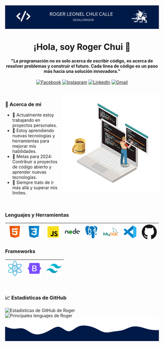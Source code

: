 ![Matrix SVG](https://raw.githubusercontent.com/Leonel-calle-dev/ICONOS/main/portada.png)

<h1 align="center">¡Hola, soy Roger Chui 👋</h1>

<h4 align="center">"La programación no es solo acerca de escribir código, es acerca de resolver problemas y construir el futuro. Cada línea de código es un paso más hacia una solución innovadora."</h4>

<p align="center">
  <a href="https://www.facebook.com/roger.chui.1"><img src="https://img.shields.io/badge/facebook-%231877F2.svg?&style=for-the-badge&logo=facebook&logoColor=white" alt="Facebook" /></a>
  <a href="https://instagram.com/roger_chui"><img src="https://img.shields.io/badge/instagram-%23E4405F.svg?&style=for-the-badge&logo=instagram&logoColor=white" alt="Instagram" /></a>
  <a href="https://www.linkedin.com/in/roger-chui/"><img src="https://img.shields.io/badge/linkedin-%230077B5.svg?&style=for-the-badge&logo=linkedin&logoColor=white" alt="LinkedIn" /></a>
  <a href="mailto:roger.chui@example.com?subject=Hola%20Roger"><img src="https://img.shields.io/badge/gmail-%23D14836.svg?&style=for-the-badge&logo=gmail&logoColor=white" alt="Gmail"/></a>
</p>

<br>

<img align="right" width="320px" alt="icono" src="https://raw.githubusercontent.com/Leonel-calle-dev/ICONOS/main/imagen.png" />

### 🚀 Acerca de mí
- 🔭 Actualmente estoy trabajando en proyectos personales.
- 🌱 Estoy aprendiendo nuevas tecnologías y herramientas para mejorar mis habilidades.
- 🥅 Metas para 2024: Contribuir a proyectos de código abierto y aprender nuevas tecnologías.
- 🧗 Siempre trato de ir más allá y superar mis límites.

<br>

### Lenguajes y Herramientas

|<img alt="HTML5" width="50px" src="https://raw.githubusercontent.com/Leonel-calle-dev/ICONOS/main/html.png" /> | <img alt="CSS3" width="50px" src="https://raw.githubusercontent.com/Leonel-calle-dev/ICONOS/main/css.png" /> | <img alt="JavaScript" width="50px" src="https://raw.githubusercontent.com/Leonel-calle-dev/ICONOS/main/javascript.png" /> |<img alt="Node.js" width="50px" src="https://raw.githubusercontent.com/Leonel-calle-dev/ICONOS/main/nodejs.png" /> | <img alt="Postgres" width="50px" src="https://raw.githubusercontent.com/Leonel-calle-dev/ICONOS/main/postgres.png" /> | <img alt="MySQL" width="50px" src="https://raw.githubusercontent.com/Leonel-calle-dev/ICONOS/main/mysql.png" /> | <img alt="Visual Studio Code" width="50px" src="https://raw.githubusercontent.com/Leonel-calle-dev/ICONOS/main/vs-code.png" /> | <img alt="GitHub" width="50px" src="https://raw.githubusercontent.com/github/explore/78df643247d429f6cc873026c0622819ad797942/topics/github/github.png" /> |
|:---:|:---:|:---:|:---:|:---:|:---:|:---:|:---:|

### Frameworks

|<img alt="React" width="50px" src="https://raw.githubusercontent.com/Leonel-calle-dev/ICONOS/main/react.png" /> | <img alt="Bootstrap" width="50px" src="https://raw.githubusercontent.com/Leonel-calle-dev/ICONOS/main/bootstrap.png" /> | <img alt="Tailwind CSS" width="50px" src="https://raw.githubusercontent.com/Leonel-calle-dev/ICONOS/main/tailwind-css.png" /> |
|:---:|:---:|:---:|

<br>

### 📈 Estadísticas de GitHub

<img align="left" src="https://github-readme-stats.vercel.app/api?username=Leonel-calle-dev&show_icons=true&title_color=fff&icon_color=79ff97&text_color=efefef&bg_color=24292e" alt="Estadísticas de GitHub de Roger" width="60%">
<img src="https://github-readme-stats.vercel.app/api/top-langs/?username=Leonel-calle-dev&show_icons=true&hide_border=true&theme=radical" width="37%" alt="Principales lenguajes de Roger">

<br>

<img src="https://raw.githubusercontent.com/Leonel-calle-dev/ICONOS/main/footer.png" />

<!--[website]: -->
[twitter]: https://twitter.com/sumanth_98?s=09
<!--[youtube]: https://www.youtube.com/channel/UC40R8Rvwjhu08Z0MFffNfsg-->
[instagram]: https://instagram.com/the.cs.geek?igshid=1mamru7aa53b2
[linkedin]: https://www.linkedin.com/in/tv-sai-sumanth-3b7811141/
